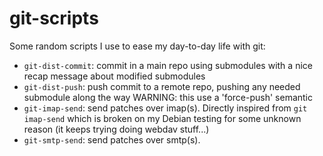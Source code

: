 # git-scripts

Some random scripts I use to ease my day-to-day life with git:

-	`git-dist-commit`: commit in a main repo using submodules with
	a nice recap message about modified submodules
-	`git-dist-push`: push commit to a remote repo, pushing any
	needed submodule along the way
	WARNING: this use a 'force-push' semantic
-	`git-imap-send`: send patches over imap(s). Directly inspired from
	`git imap-send` which is broken on my Debian testing for some
	unknown reason (it keeps trying doing webdav stuff...)
-	`git-smtp-send`: send patches over smtp(s).
